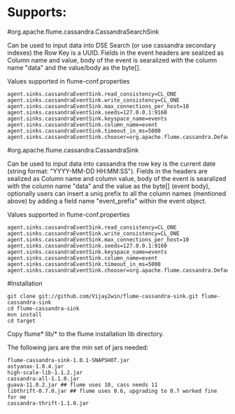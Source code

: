 Supports:
=========

#org.apache.flume.cassandra.CassandraSearchSink

Can be used to input data into DSE Search (or use cassandra secondary indexes) the Row Key is a UUID. Fields in the event headers are sealized as Column name and value, body of the event is searalized with the column name "data" and the value/body as the byte[].

Values supported in flume-conf.properties

```
agent.sinks.cassandraEventSink.read_consistency=CL_ONE
agent.sinks.cassandraEventSink.write_consistency=CL_ONE
agent.sinks.cassandraEventSink.max_connections_per_host=10
agent.sinks.cassandraEventSink.seeds=127.0.0.1:9160
agent.sinks.cassandraEventSink.keyspace_name=events
agent.sinks.cassandraEventSink.column_name=event
agent.sinks.cassandraEventSink.timeout_in_ms=5000
agent.sinks.cassandraEventSink.chooser=org.apache.flume.cassandra.DefaultColumnFamilyChooser
```

#org.apache.flume.cassandra.CassandraSink

Can be used to input data into cassandra the row key is the current date (string format: "YYYY-MM-DD HH:MM:SS"). Fields in the headers are sealized as Column name and column value, body of the event is searalized with the column name "data" and the value as the byte[] (event body), optionally users can insert a uniq prefix to all the column names (mentioned above) by adding a field name "event_prefix" within the event object. 

Values supported in flume-conf.properties

```
agent.sinks.cassandraEventSink.read_consistency=CL_ONE
agent.sinks.cassandraEventSink.write_consistency=CL_ONE
agent.sinks.cassandraEventSink.max_connections_per_host=10
agent.sinks.cassandraEventSink.seeds=127.0.0.1:9160
agent.sinks.cassandraEventSink.keyspace_name=events
agent.sinks.cassandraEventSink.column_name=event
agent.sinks.cassandraEventSink.timeout_in_ms=5000
agent.sinks.cassandraEventSink.chooser=org.apache.flume.cassandra.DefaultColumnFamilyChooser
```

#Installation

```
git clone git://github.com/Vijay2win/flume-cassandra-sink.git flume-cassandra-sink
cd flume-cassandra-sink
mvn install
cd target
```

Copy flume* lib/* to the flume installation lib directory.

The following jars are the min set of jars needed:
```
flume-cassandra-sink-1.0.1-SNAPSHOT.jar
astyanax-1.0.4.jar
high-scale-lib-1.1.2.jar
cassandra-all-1.1.0.jar
guava-11.0.2.jar ## flume uses 10, cass needs 11
libthrift-0.7.0.jar ## flume uses 0.6, upgrading to 0.7 worked fine for me
cassandra-thrift-1.1.0.jar
```
